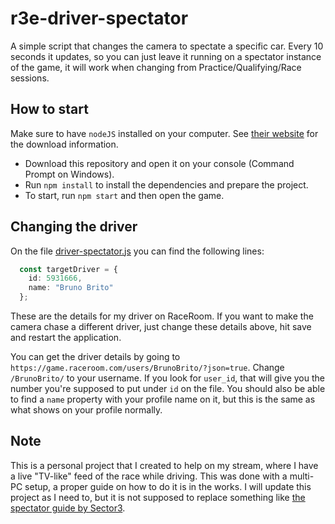 # r3e-driver-spectator
 
 A simple script that changes the camera to spectate a specific car. Every 10 seconds it updates, so you can just leave it running on a spectator instance of the game, it will work when changing from Practice/Qualifying/Race sessions.

## How to start

Make sure to have `nodeJS` installed on your computer. See [their website](https://nodejs.org/en/) for the download information. 

- Download this repository and open it on your console (Command Prompt on Windows).
- Run `npm install` to install the dependencies and prepare the project.
- To start, run `npm start` and then open the game.

## Changing the driver

On the file [driver-spectator.js](./r3e/lib/driver-spectator.js) you can find the following lines:

```typescript
  const targetDriver = {
    id: 5931666,
    name: "Bruno Brito"
  };
```

These are the details for my driver on RaceRoom. If you want to make the camera chase a different driver, just change these details above, hit save and restart the application.

You can get the driver details by going to `https://game.raceroom.com/users/BrunoBrito/?json=true`. Change `/BrunoBrito/` to your username. If you look for `user_id`, that will give you the number you're supposed to put under `id` on the file. You should also be able to find a `name` property with your profile name on it, but this is the same as what shows on your profile normally.

## Note

This is a personal project that I created to help on my stream, where I have a live "TV-like" feed of the race while driving. This was done with a multi-PC setup, a proper guide on how to do it is in the works. I will update this project as I need to, but it is not supposed to replace something like [the spectator guide by Sector3](https://forum.sector3studios.com/index.php?threads/spectator-broadcast-guide.3046/).
